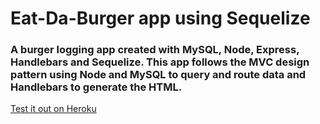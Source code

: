 # Eat-Da-Burger app using Sequelize

### A burger logging app created with MySQL, Node, Express, Handlebars and Sequelize. This app follows the MVC design pattern using Node and MySQL to query and route data and Handlebars to generate the HTML.

[Test it out on Heroku](https://boiling-island-26190.herokuapp.com/)